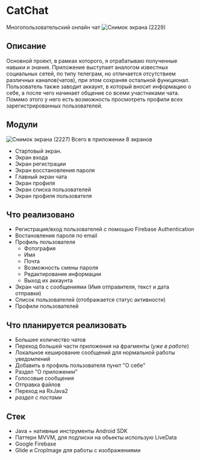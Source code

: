 # CatChat
Многопользовательский онлайн чат
![Снимок экрана (2229)](https://user-images.githubusercontent.com/73115406/154502355-541f3080-b407-40d8-ba13-d2ea82a3cfb1.png)
## Описание 
Основной проект, в рамках которого, я отрабатываю полученные навыки и знания. Приложение выступает аналогом известных социальных сетей, по типу телеграм, но отличается отсутствием различных каналов(чатов), при этом сохраняя остальной функционал. Пользователь также заводит аккаунт, в который вносит информацию о себе, а после чего начинает общение со всеми участниками чата. Помимо этого у него есть возможность просмотреть профили всех зарегистрированных пользователей.
## Модули
![Снимок экрана (2227)](https://user-images.githubusercontent.com/73115406/154504629-3acc65df-4b0c-4fe8-8c50-9953a3637a08.png)
Всего в приложении 8 экранов
* Стартовый экран.
* Экран входа
* Экран регистрации
* Экран восстановления пароля
* Главный экран чата
* Экран профиля
* Экран списка пользователей
* Экран профиля пользователя
## Что реализовано
* Регистрация/вход пользователей с помощью Firebase Authentication
* Востановления пароля по email
* Профиль пользователя 
   * Фотография
   * Имя 
   * Почта 
   * Возможность смены пароля 
   * Редактирование информации 
   * Выход их аккаунта
* Экран чата с сообщениями (Имя отправителя, текст и дата отправки)
* Список пользователей (отображается статус активности)
* Профили пользователей
## Что планируется реализовать
* Большее количество чатов
* Переход большей части приложения на фрагменты (_уже в работе_)
* Локальное кеширование сообщений для нормальной работы уведомлений
* Добавить в профиль пользователя пункт "О себе"
* Раздел  "О приложении"
* Голосовые сообщения
* Отправка файлов
* Переход на RxJava2
* _раздел с постами_
## Стек
- Java + нативные инструменты Android SDK
- Паттерн MVVM, для подписки на обьекты использую LiveData
- Google Firebase
- Glide и CropImage для работы с изображениями
